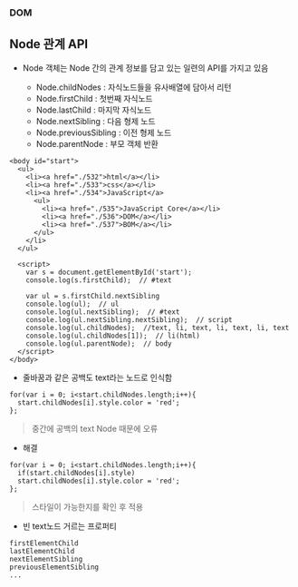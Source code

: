 ### DOM
## Node 관계 API
- Node 객체는 Node 간의 관계 정보를 담고 있는 일련의 API를 가지고 있음

  - Node.childNodes : 자식노드들을 유사배열에 담아서 리턴
  - Node.firstChild : 첫번째 자식노드
  - Node.lastChild : 마지막 자식노드
  - Node.nextSibling : 다음 형제 노드
  - Node.previousSibling : 이전 형제 노드
  - Node.parentNode : 부모 객체 반환
  
```
<body id="start">
  <ul>
    <li><a href="./532">html</a></li> 
    <li><a href="./533">css</a></li>
    <li><a href="./534">JavaScript</a>
      <ul>
        <li><a href="./535">JavaScript Core</a></li>
        <li><a href="./536">DOM</a></li>
        <li><a href="./537">BOM</a></li>
      </ul>
    </li>
  </ul>

  <script>
    var s = document.getElementById('start');
    console.log(s.firstChild);  // #text

    var ul = s.firstChild.nextSibling
    console.log(ul);  // ul
    console.log(ul.nextSibling);  // #text
    console.log(ul.nextSibling.nextSibling);  // script
    console.log(ul.childNodes);  //text, li, text, li, text, li, text
    console.log(ul.childNodes[1]);  // li(html)
    console.log(ul.parentNode);  // body
  </script>
</body>
```
- 줄바꿈과 같은 공백도 text라는 노드로 인식함
```
for(var i = 0; i<start.childNodes.length;i++){
  start.childNodes[i].style.color = 'red';
};
```
> 중간에 공백의 text Node 때문에 오류

- 해결
```
for(var i = 0; i<start.childNodes.length;i++){
  if(start.childNodes[i].style)
  start.childNodes[i].style.color = 'red';
};
```
> 스타일이 가능한지를 확인 후 적용

- 빈 text노드 거르는 프로퍼티
```
firstElementChild
lastElementChild
nextElementSibling
previousElementSibling
...
```
